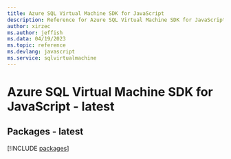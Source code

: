 ```yaml
---
title: Azure SQL Virtual Machine SDK for JavaScript
description: Reference for Azure SQL Virtual Machine SDK for JavaScript
author: xirzec
ms.author: jeffish
ms.data: 04/19/2023
ms.topic: reference
ms.devlang: javascript
ms.service: sqlvirtualmachine
---
```

# Azure SQL Virtual Machine SDK for JavaScript - latest
## Packages - latest
[!INCLUDE [packages](sql-virtual-machine-index.md)]